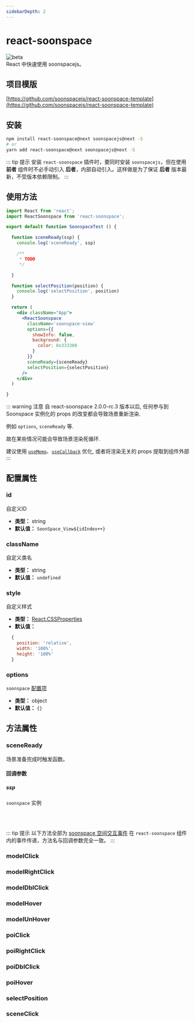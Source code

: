 ```yaml
---
sidebarDepth: 2
---
```


# react-soonspace
![beta](https://img.shields.io/npm/v/react-soonspace/next.svg)
<br>
React 中快速使用 soonspacejs。

<!-- 项目模版 -->
## 项目模版
[https://github.com/soonspacejs/react-soonspace-template](https://github.com/soonspacejs/react-soonspace-template)

## 安装
```bash
npm install react-soonspace@next soonspacejs@next -S
# or
yarn add react-soonspace@next soonspacejs@next -S
```

::: tip 提示
安装 `react-soonspace` 插件时，要同时安装 `soonspacejs`，但在使用 **前者** 组件时不必手动引入 **后者**，内部自动引入。这样做是为了保证 **后者** 版本最新，不受版本依赖限制。
:::


<!-- 使用方法 -->
## 使用方法

```jsx {2,21-31}
import React from 'react';
import ReactSoonspace from 'react-soonspace';

export default function SoonspaceTest () {

  function sceneReady(ssp) {
    console.log('sceneReady', ssp)

    /**
     * TODO
     */

  }

  function selectPosition(position) {
    console.log('selectPosition', position)
  }

  return (
    <div className="App">
      <ReactSoonspace
        className='soonspace-view'
        options={{
          showInfo: false,
          background: {
            color: 0x333300
          }
        }}
        sceneReady={sceneReady}
        selectPosition={selectPosition}
      />
    </div>
  )

}
```

::: warning 注意
自 react-soonspace 2.0.0-rc.3 版本以后, 任何参与到 Soonspace 实例化的 props 的改变都会导致场景重新渲染.

例如 `options`, `sceneReady` 等.

故在某些情况可能会导致场景渲染死循环.

建议使用 [`useMemo`](https://zh-hans.reactjs.org/docs/hooks-reference.html#usememo)、[`useCallback`](https://zh-hans.reactjs.org/docs/hooks-reference.html#usecallback) 优化, 或者将渲染无关的 props 提取到组件外部
:::

## 配置属性

### id
  自定义ID
  - **类型：** string
  - **默认值：** `SoonSpace_View${idIndex++}`

### className
  自定义类名
  - **类型：** string
  - **默认值：** `undefined`

### style
  自定义样式
  - **类型：** [React.CSSProperties](https://www.npmjs.com/package/csstype)
  - **默认值：** 
```js
  {
    position: 'relative',
    width: '100%',
    height: '100%'
  }
```

### options
  `soonspace` [配置项](../../guide/config.html)
  - **类型：** object
  - **默认值：** `{}`


<!-- 方法属性 -->
## 方法属性

### sceneReady
  场景准备完成时触发函数。
#### 回调参数
##### ssp 
  `soonspace` 实例

<br>
<br>

::: tip 提示
  以下方法全部为 [soonspace 空间交互事件](../../guide/event.html) 在 `react-soonspace` 组件内的事件传递，方法名与回调参数完全一致。
:::

### modelClick
### modelRightClick
### modelDblClick
### modelHover
### modelUnHover
### poiClick
### poiRightClick
### poiDblClick
### poiHover
### selectPosition
### sceneClick
